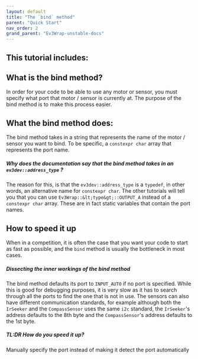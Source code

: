 ```yaml
---
layout: default
title: "The `bind` method"
parent: "Quick Start"
nav_order: 2
grand_parent: "Ev3Wrap-unstable-docs"
---
```


## This tutorial includes: 

## What is the bind method?
In order for your code to be able to use any motor or sensor, you must specify what port that motor / sensor is currently at.
The purpose of the bind method is to make this process easier.

## What the bind method does:
The bind method takes in a string that represents the name of the motor / sensor you want to bind. To be specific, a `constexpr char` array that represents the port name.
##### Why does the documentation say that the bind method takes in an `ev3dev::address_type` ?
The reason for this, is that the `ev3dev::address_type` is a `typedef`, in other words, an alternative name for `constexpr char`. The other tutorials will tell you that you can use `Ev3Wrap::&lt;type&gt;::OUTPUT_A` instead of a `constexpr char` array. These are in fact static variables that contain the port names.

## How to speed it up
When in a competition, it is often the case that you want your code to start as fast as possible, and the `bind` method is usually the bottleneck in most cases.
##### Dissecting the inner workings of the bind method
The bind method defaults its port to `INPUT_AUTO` if no port is specified. While this is good for debugging purposes, it is very slow as it has to search through all the ports to find the one that is not in use.
The sensors can also have different communication standards, for example although both the `IrSeeker` and the `CompassSensor` uses the same `i2c` standard, the `IrSeeker`'s address defaults to the 8th byte and the `CompassSensor`'s address defaults to the 1st byte.
##### TL:DR How do you speed it up?
Manually specify the port instead of making it detect the port automatically